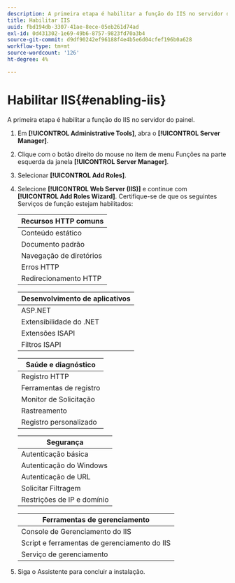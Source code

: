 ```yaml
---
description: A primeira etapa é habilitar a função do IIS no servidor do painel.
title: Habilitar IIS
uuid: fbd194db-3307-41ae-8ece-05eb261d74ad
exl-id: 0d431302-1e69-49b6-8757-9823fd70a3b4
source-git-commit: d9df90242ef96188f4e4b5e6d04cfef196b0a628
workflow-type: tm+mt
source-wordcount: '126'
ht-degree: 4%

---
```


# Habilitar IIS{#enabling-iis}

A primeira etapa é habilitar a função do IIS no servidor do painel.

1. Em **[!UICONTROL Administrative Tools]**, abra o **[!UICONTROL Server Manager]**.
1. Clique com o botão direito do mouse no item de menu Funções na parte esquerda da janela **[!UICONTROL Server Manager]**.
1. Selecionar **[!UICONTROL Add Roles]**.
1. Selecione **[!UICONTROL Web Server (IIS)]** e continue com **[!UICONTROL Add Roles Wizard]**. Certifique-se de que os seguintes Serviços de função estejam habilitados:

   | Recursos HTTP comuns |
   |---|
   | Conteúdo estático |
   | Documento padrão |
   | Navegação de diretórios |
   | Erros HTTP |
   | Redirecionamento HTTP |

   | Desenvolvimento de aplicativos |
   |---|
   | ASP.NET |
   | Extensibilidade do .NET |
   | Extensões ISAPI |
   | Filtros ISAPI |

   | Saúde e diagnóstico |
   |---|
   | Registro HTTP |
   | Ferramentas de registro |
   | Monitor de Solicitação |
   | Rastreamento |
   | Registro personalizado |

   | Segurança |
   |---|
   | Autenticação básica |
   | Autenticação do Windows |
   | Autenticação de URL |
   | Solicitar Filtragem |
   | Restrições de IP e domínio |

   | Ferramentas de gerenciamento |
   |---|
   | Console de Gerenciamento do IIS |
   | Script e ferramentas de gerenciamento do IIS |
   | Serviço de gerenciamento |

1. Siga o Assistente para concluir a instalação.
